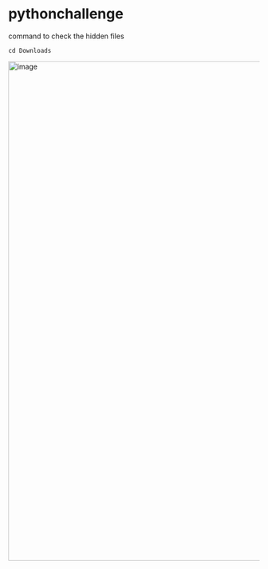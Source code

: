 # pythonchallenge

command to check the hidden files
    
    cd Downloads

  <img width="1000" height="1000" alt="image" src="https://github.com/user-attachments/assets/74c8ef05-8517-4153-965f-99c152f9e643" />

